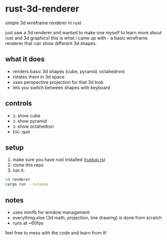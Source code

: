 # rust-3d-renderer
simple 3d wireframe renderer in rust

just saw a 3d renderer and wanted to make one myself to learn more about rust and 3d graphics! this is what i came up with - a basic wireframe renderer that can show different 3d shapes.

## what it does
- renders basic 3d shapes (cube, pyramid, octahedron)
- rotates them in 3d space
- uses perspective projection for that 3d look
- lets you switch between shapes with keyboard

## controls
- `1`: show cube
- `2`: show pyramid
- `3`: show octahedron
- `ESC`: quit

## setup
1. make sure you have rust installed ([rustup.rs](https://rustup.rs))
2. clone this repo
3. run it:
```bash
cd renderer
cargo run --release
```

## notes
- uses minifb for window management
- everything else (3d math, projection, line drawing) is done from scratch
- runs at ~60fps

feel free to mess with the code and learn from it!